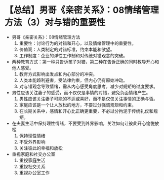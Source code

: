 # 【总结】男哥《亲密关系》：08情绪管理方法（3）对与错的重要性

-   男哥《亲密关系》：08情绪管理方法
    1.  重要性：讨论行为的对错和开心，以及情绪管理中的重要性。
    2.  价值观：人类制定的对错标准，约束本能和欲望。
    3.  工作制度：企业的弹性工作制和对传统对错观念的突破。
-   两种教育方式：第一种只告诉孩子对错，第二种在告诉正确的同时教导开心和他人感受。
    1.  教育方式影响出发点和内心部分的冲突。
    2.  人类本能趋利避害，受法律约束，但内心仍有原始冲动。
    3.  对与错观念导致情绪，需从内心感受角度思考，减少对规矩的过度要求。
-   男性应该关注妻子的感受，而不仅仅是事情的对错，避免负面情绪产生。
    1.  男性应该关注妻子可能的不适或喜好，而不是仅仅关注事情的正确与否。
    2.  家庭应该是一个让人放松的地方，不要过分强调规矩和约束。
    3.  在长期关系中，感情和开心比正确更重要，不必过分拘泥于传统礼仪和规矩。
-   在夫妻生活中保持理性情绪，不要受到外界影响，关注如何让彼此开心愉悦放松
    1.  保持理性情绪
    2.  不受外界影响
    3.  关注彼此的幸福和放松
-   重视家庭和社交办公室
    1.  重视家庭生活
    2.  重视社交关系
    3.  重视办公室工作